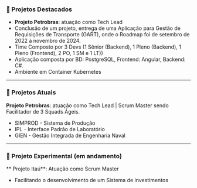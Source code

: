 ### 📂 Projetos Destacados  
- **Projeto Petrobras**: atuação como Tech Lead
- Conclusão de um projeto, entrega de uma Aplicação para Gestão de Requisições de Transporte (GART), onde o Roadmap foi de setembro de 2022 à novembro de 2024.
- Time Composto por 3 Devs (1 Sênior (Backend), 1 Pleno (Backend), 1 Pleno (Frontend), 2 PO, 1 SM e 1 LT))
- Aplicação composta por BD: PostgreSQL, Frontend: Angular, Backend: C#.
- Ambiente em Container Kubernetes 
---
### 📂 Projetos Atuais
**Projeto Petrobras**: atuação como Tech Lead | Scrum Master sendo Facilitador de 3 Squads Ágeis.
   - SIMPROD - Sistema de Produção
   - IPL - Interface Padrão de Laboratório
   - GIEN - Gestão Integrada de Engenharia Naval
---
### 📂 Projeto Experimental (em andamento)
** Projeto Itaú**: Atuação como Scrum Master
- Facilitando o desenvolvimento de um Sistema de investimentos
